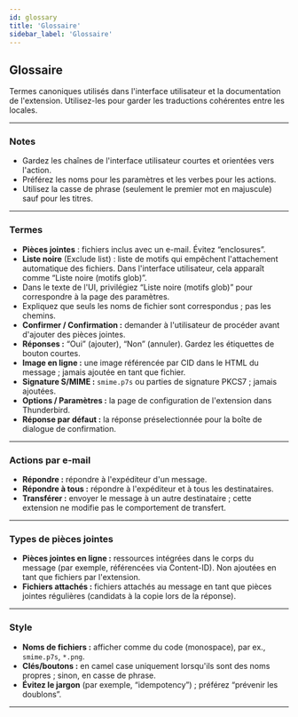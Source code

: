 ```yaml
---
id: glossary
title: 'Glossaire'
sidebar_label: 'Glossaire'
---
```


## Glossaire

Termes canoniques utilisés dans l'interface utilisateur et la documentation de l'extension. Utilisez-les pour garder les traductions cohérentes entre les locales.

---

### Notes

- Gardez les chaînes de l'interface utilisateur courtes et orientées vers l'action.
- Préférez les noms pour les paramètres et les verbes pour les actions.
- Utilisez la casse de phrase (seulement le premier mot en majuscule) sauf pour les titres.

---

### Termes

- **Pièces jointes** : fichiers inclus avec un e-mail. Évitez “enclosures”.
- **Liste noire** (Exclude list) : liste de motifs qui empêchent l'attachement automatique des fichiers. Dans l'interface utilisateur, cela apparaît comme “Liste noire (motifs glob)”.
- Dans le texte de l'UI, privilégiez “Liste noire (motifs glob)” pour correspondre à la page des paramètres.
- Expliquez que seuls les noms de fichier sont correspondus ; pas les chemins.
- **Confirmer / Confirmation :** demander à l'utilisateur de procéder avant d'ajouter des pièces jointes.
- **Réponses :** “Oui” (ajouter), “Non” (annuler). Gardez les étiquettes de bouton courtes.
- **Image en ligne :** une image référencée par CID dans le HTML du message ; jamais ajoutée en tant que fichier.
- **Signature S/MIME :** `smime.p7s` ou parties de signature PKCS7 ; jamais ajoutées.
- **Options / Paramètres :** la page de configuration de l'extension dans Thunderbird.
- **Réponse par défaut :** la réponse préselectionnée pour la boîte de dialogue de confirmation.

---

### Actions par e-mail

- **Répondre :** répondre à l'expéditeur d'un message.
- **Répondre à tous :** répondre à l'expéditeur et à tous les destinataires.
- **Transférer :** envoyer le message à un autre destinataire ; cette extension ne modifie pas le comportement de transfert.

---

### Types de pièces jointes

- **Pièces jointes en ligne :** ressources intégrées dans le corps du message (par exemple, référencées via Content-ID). Non ajoutées en tant que fichiers par l'extension.
- **Fichiers attachés :** fichiers attachés au message en tant que pièces jointes régulières (candidats à la copie lors de la réponse).

---

### Style

- **Noms de fichiers :** afficher comme du code (monospace), par ex., `smime.p7s`, `*.png`.
- **Clés/boutons :** en camel case uniquement lorsqu'ils sont des noms propres ; sinon, en casse de phrase.
- **Évitez le jargon** (par exemple, “idempotency”) ; préférez “prévenir les doublons”.

---
